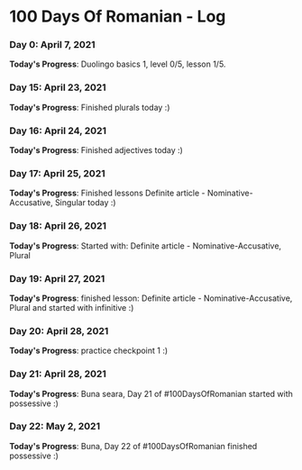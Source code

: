 # 100 Days Of Romanian - Log

### Day 0: April 7, 2021

**Today's Progress**: Duolingo basics 1, level 0/5, lesson  1/5.

### Day 15: April 23, 2021

**Today's Progress**: Finished plurals today :)

### Day 16: April 24, 2021

**Today's Progress**: Finished adjectives today :)

### Day 17: April 25, 2021

**Today's Progress**: Finished lessons Definite article - Nominative-Accusative, Singular today :)

### Day 18: April 26, 2021

**Today's Progress**:
Started with: Definite article - Nominative-Accusative, Plural

### Day 19: April 27, 2021

**Today's Progress**: finished lesson: Definite article - Nominative-Accusative, Plural and started with infinitive :)

### Day 20: April 28, 2021

**Today's Progress**: practice checkpoint 1 :)

### Day 21: April 28, 2021

**Today's Progress**: Buna seara, Day 21 of #100DaysOfRomanian started with possessive :)

### Day 22: May 2, 2021

**Today's Progress**: Buna, Day 22 of #100DaysOfRomanian finished possessive :)
